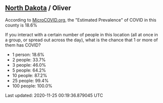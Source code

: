 
## [North Dakota](/united-states/north-dakota) / Oliver

According to [MicroCOVID.org](http://microcovid.org),
the "Estimated Prevalence" of COVID in this county is 18.6%

If you interact with a certain number of people in this location
(all at once in a group, or spread out across the day), what is the chance that
1 or more of them has COVID?

- 1 person: 18.6%
- 2 people: 33.7%
- 3 people: 46.0%
- 5 people: 64.2%
- 10 people: 87.2%
- 25 people: 99.4%
- 100 people: 100.0%

Last updated: 2020-11-25 00:19:36.879045 UTC
